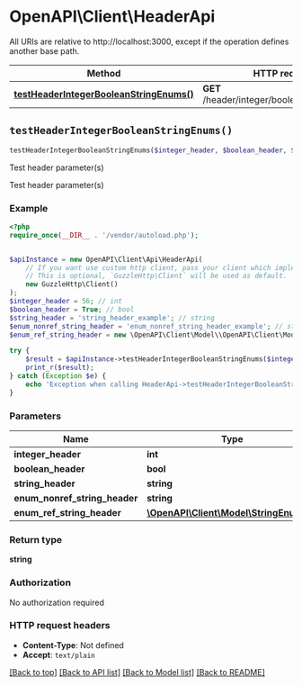 # OpenAPI\Client\HeaderApi

All URIs are relative to http://localhost:3000, except if the operation defines another base path.

| Method | HTTP request | Description |
| ------------- | ------------- | ------------- |
| [**testHeaderIntegerBooleanStringEnums()**](HeaderApi.md#testHeaderIntegerBooleanStringEnums) | **GET** /header/integer/boolean/string/enums | Test header parameter(s) |


## `testHeaderIntegerBooleanStringEnums()`

```php
testHeaderIntegerBooleanStringEnums($integer_header, $boolean_header, $string_header, $enum_nonref_string_header, $enum_ref_string_header): string
```

Test header parameter(s)

Test header parameter(s)

### Example

```php
<?php
require_once(__DIR__ . '/vendor/autoload.php');


$apiInstance = new OpenAPI\Client\Api\HeaderApi(
    // If you want use custom http client, pass your client which implements `GuzzleHttp\ClientInterface`.
    // This is optional, `GuzzleHttp\Client` will be used as default.
    new GuzzleHttp\Client()
);
$integer_header = 56; // int
$boolean_header = True; // bool
$string_header = 'string_header_example'; // string
$enum_nonref_string_header = 'enum_nonref_string_header_example'; // string
$enum_ref_string_header = new \OpenAPI\Client\Model\\OpenAPI\Client\Model\StringEnumRef(); // \OpenAPI\Client\Model\StringEnumRef

try {
    $result = $apiInstance->testHeaderIntegerBooleanStringEnums($integer_header, $boolean_header, $string_header, $enum_nonref_string_header, $enum_ref_string_header);
    print_r($result);
} catch (Exception $e) {
    echo 'Exception when calling HeaderApi->testHeaderIntegerBooleanStringEnums: ', $e->getMessage(), PHP_EOL;
}
```

### Parameters

| Name | Type | Description  | Notes |
| ------------- | ------------- | ------------- | ------------- |
| **integer_header** | **int**|  | [optional] |
| **boolean_header** | **bool**|  | [optional] |
| **string_header** | **string**|  | [optional] |
| **enum_nonref_string_header** | **string**|  | [optional] |
| **enum_ref_string_header** | [**\OpenAPI\Client\Model\StringEnumRef**](../Model/.md)|  | [optional] |

### Return type

**string**

### Authorization

No authorization required

### HTTP request headers

- **Content-Type**: Not defined
- **Accept**: `text/plain`

[[Back to top]](#) [[Back to API list]](../../README.md#endpoints)
[[Back to Model list]](../../README.md#models)
[[Back to README]](../../README.md)
